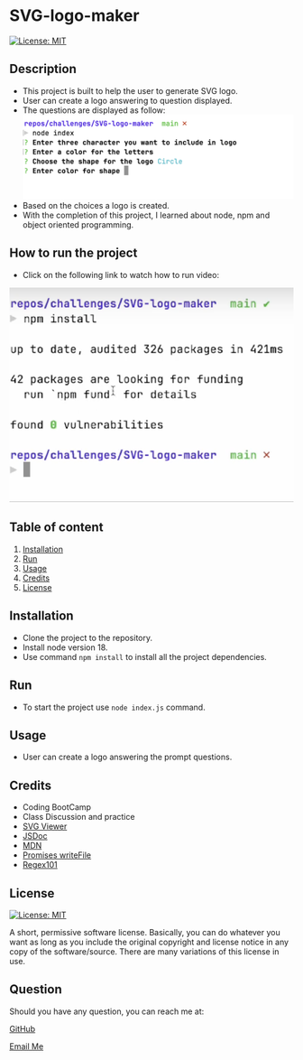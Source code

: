 # SVG-logo-maker
[![License: MIT](https://img.shields.io/badge/License-MIT-yellow.svg)](https://opensource.org/licenses/MIT)


## Description
* This project is built to help the user to generate SVG logo.
* User can create a logo answering to question displayed.
* The questions are displayed as follow:
![Questions](./assets/images/question.png)
* Based on the choices a logo is created.
* With the completion of this project, I learned about node, npm and object oriented programming.
  
## How to run the project
* Click on the following link to watch how to run video:

[![Video Thumbnail](./assets/images/Video-thumbnail.png)](https://www.youtube.com/watch?v=LgOWSdZnXDw)

## Table of content
1. [Installation](#installation)
2. [Run](#run)
3. [Usage](#usage)
4. [Credits](#credits)
5. [License](#license)

## Installation
* Clone the project to the repository.
* Install node version 18.
* Use command `npm install` to install all the project dependencies.

## Run
* To start the project use `node index.js` command.

## Usage
* User can create a logo answering the prompt questions.

## Credits
* Coding BootCamp
* Class Discussion and practice
* [SVG Viewer](https://www.svgviewer.dev/)
* [JSDoc](https://jsdoc.app/)
* [MDN](https://developer.mozilla.org/en-US/docs/Web/JavaScript/Reference/Statements/switch)
* [Promises writeFile](https://www.geeksforgeeks.org/node-js-fspromises-writefile-method/)
* [Regex101](https://regex101.com/)

## License
[![License: MIT](https://img.shields.io/badge/License-MIT-yellow.svg)](https://opensource.org/licenses/MIT)

A short, permissive software license. Basically, you can do whatever you want as long as you include the original copyright and license notice in any copy of the software/source. There are many variations of this license in use.

## Question

Should you have any question, you can reach me at:

[GitHub](https://github.com/salidamaharjan)

[Email Me](mailto:email@email.com)